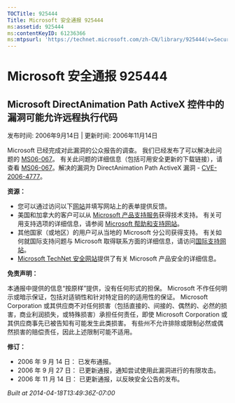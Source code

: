 ```yaml
---
TOCTitle: 925444
Title: Microsoft 安全通报 925444
ms:assetid: 925444
ms:contentKeyID: 61236366
ms:mtpsurl: 'https://technet.microsoft.com/zh-CN/library/925444(v=Security.10)'
---
```


Microsoft 安全通报 925444
=========================

Microsoft DirectAnimation Path ActiveX 控件中的漏洞可能允许远程执行代码
-----------------------------------------------------------------------

发布时间: 2006年9月14日 | 更新时间: 2006年11月14日

Microsoft 已经完成对此漏洞的公众报告的调查。 我们已经发布了可以解决此问题的 [MS06-067](http://go.microsoft.com/fwlink/?linkid=69562)。 有关此问题的详细信息（包括可用安全更新的下载链接），请查看 [MS06-067](http://go.microsoft.com/fwlink/?linkid=69562)。解决的漏洞为 DirectAnimation Path ActiveX 漏洞 - [CVE-2006-4777](http://www.cve.mitre.org/cgi-bin/cvename.cgi?name=cve-2006-4777)。

**资源：**

-   您可以通过访问以下[网站](https://support.microsoft.com/common/survey.aspx?scid=sw;en;1257&amp;showpage=1&amp;ws=technet&amp;sd=tech)并填写网站上的表单提供反馈。
-   美国和加拿大的客户可以从 [Microsoft 产品支持服务](http://go.microsoft.com/fwlink/?linkid=21131)获得技术支持。 有关可用支持选项的详细信息，请参阅 [Microsoft 帮助和支持网站](http://support.microsoft.com/default.aspx?ln=zh-cn)。
-   其他国家（或地区）的用户可从当地的 Microsoft 分公司获得支持。 有关如何就国际支持问题与 Microsoft 取得联系方面的详细信息，请访问[国际支持网站](http://go.microsoft.com/fwlink/?linkid=21155)。
-   [Microsoft TechNet 安全网站](http://go.microsoft.com/fwlink/?linkid=21132)提供了有关 Microsoft 产品安全的详细信息。

**免责声明：**

本通报中提供的信息“按原样”提供，没有任何形式的担保。 Microsoft 不作任何明示或暗示保证，包括对适销性和针对特定目的的适用性的保证。 Microsoft Corporation 或其供应商不对任何损害（包括直接的、间接的、偶然的、必然的损害，商业利润损失，或特殊损害）承担任何责任，即使 Microsoft Corporation 或其供应商事先已被告知有可能发生此类损害。 有些州不允许排除或限制必然或偶然损害的赔偿责任，因此上述限制可能不适用。

**修订：**

-   2006 年 9 月 14 日： 已发布通报。
-   2006 年 9 月 27 日： 已更新通报，通知尝试使用此漏洞进行的有限攻击。
-   2006 年 11 月 14 日： 已更新通报，以反映安全公告的发布。

*Built at 2014-04-18T13:49:36Z-07:00*
